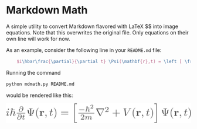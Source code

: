 # Markdown Math

A simple utility to convert Markdown flavored with LaTeX $$ into image equations.
Note that this overwrites the original file.
Only equations on their own line will work for now.

As an example, consider the following line in your `README.md` file:

``` latex
    $i\hbar\frac{\partial}{\partial t} \Psi(\mathbf{r},t) = \left [ \frac{-\hbar^2}{2m}\nabla^2 + V(\mathbf{r},t)\right ] \Psi(\mathbf{r},t)$
```

Running the command

``` bash
python mdmath.py README.md
```

would be rendered like this:

!["i\hbar\frac{\partial}{\partial t} \Psi(\mathbf{r},t) = \left [ \frac{-\hbar^2}{2m}\nabla^2 + V(\mathbf{r},t)\right ] \Psi(\mathbf{r},t)"](.equations/679878be5dc407e2e3e18e895499f0eaad5c67a50d9ed7dccf1ae48987f3a4bf.png)
